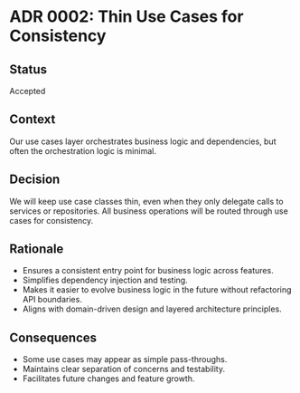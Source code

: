 # ADR 0002: Thin Use Cases for Consistency

## Status

Accepted

## Context

Our use cases layer orchestrates business logic and dependencies, but often the orchestration logic is minimal.

## Decision

We will keep use case classes thin, even when they only delegate calls to services or repositories. All business operations will be routed through use cases for consistency.

## Rationale

- Ensures a consistent entry point for business logic across features.
- Simplifies dependency injection and testing.
- Makes it easier to evolve business logic in the future without refactoring API boundaries.
- Aligns with domain-driven design and layered architecture principles.

## Consequences

- Some use cases may appear as simple pass-throughs.
- Maintains clear separation of concerns and testability.
- Facilitates future changes and feature growth.